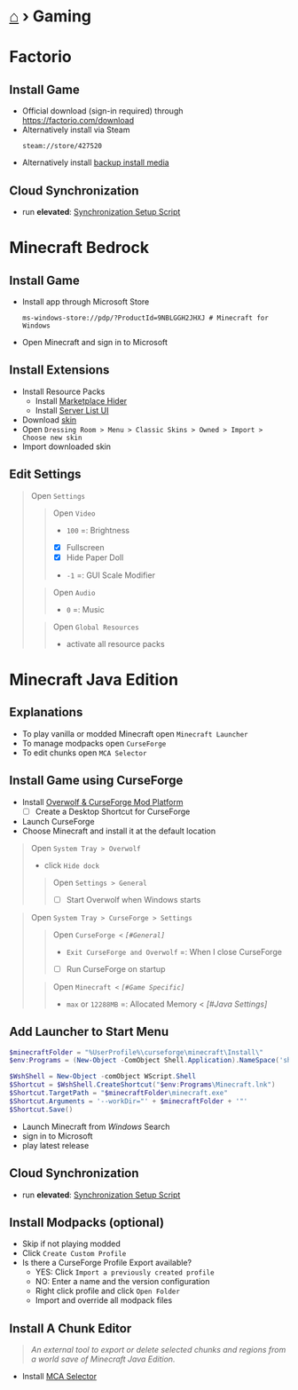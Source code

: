 # [⌂](../README.md) › Gaming

# Factorio

## Install Game

- Official download (sign-in required) through https://factorio.com/download
- Alternatively install via Steam
    ```
    steam://store/427520
    ```
- Alternatively install [backup install media](https://1drv.ms/u/s!AiuslRJoLisdmc8ZYCvsmPYhmjYc4g?e=j7OnHZ)


## Cloud Synchronization

- run **elevated**: [Synchronization Setup Script](Setup-Factorio.ps1)


# Minecraft Bedrock

## Install Game

- Install app through Microsoft Store
    ```
    ms-windows-store://pdp/?ProductId=9NBLGGH2JHXJ # Minecraft for Windows
    ```
- Open Minecraft and sign in to Microsoft

## Install Extensions

- Install Resource Packs
    - Install [Marketplace Hider](https://mcpedl.com/marketplace-remover-resource-pack/)
    - Install [Server List UI](https://foxynotail.com/resource-packs/server_list_ui/)
- Download [skin](https://minecraft.tools/download-skin/Yetenol)
- Open `Dressing Room > Menu > Classic Skins > Owned > Import > Choose new skin`
- Import downloaded skin

## Edit Settings

> Open `Settings`
>> Open `Video`
>> - `100` =: Brightness
>> - [x] Fullscreen
>> - [x] Hide Paper Doll
>> - `-1` =: GUI Scale Modifier
>
>> Open `Audio`
>> - `0` =: Music
>
>> Open `Global Resources`
>> - activate all resource packs



# Minecraft Java Edition

## Explanations

- To play vanilla or modded Minecraft open `Minecraft Launcher`
- To manage modpacks open `CurseForge`
- To edit chunks open `MCA Selector`

## Install Game using CurseForge

- Install [Overwolf & CurseForge Mod Platform](https://download.curseforge.com/)
  - [ ] Create a Desktop Shortcut for CurseForge
- Launch CurseForge
- Choose Minecraft and install it at the default location
  
> Open `System Tray > Overwolf`
> - click `Hide dock`
>> Open `Settings > General`
>> - [ ] Start Overwolf when Windows starts

> Open `System Tray > CurseForge > Settings`
>> Open `CurseForge <` _`[#General]`_
>> - `Exit CurseForge and Overwolf` =: When I close CurseForge
>> - [ ] Run CurseForge on startup
>
>> Open `Minecraft <` _`[#Game Specific]`_
>> - `max` or `12288MB` =: Allocated Memory < _[#Java Settings]_


## Add Launcher to Start Menu

```powershell
$minecraftFolder = "%UserProfile%\curseforge\minecraft\Install\"
$env:Programs = (New-Object -ComObject Shell.Application).NameSpace('shell:Programs').Self.Path

$WshShell = New-Object -comObject WScript.Shell
$Shortcut = $WshShell.CreateShortcut("$env:Programs\Minecraft.lnk")
$Shortcut.TargetPath = "$minecraftFolder\minecraft.exe"
$Shortcut.Arguments = '--workDir="' + $minecraftFolder + '"'
$Shortcut.Save()
```

- Launch Minecraft from _Windows_ Search
- sign in to Microsoft
- play latest release

## Cloud Synchronization

- run **elevated**: [Synchronization Setup Script](Setup-MinecraftJava.ps1)

## Install Modpacks (optional)

- Skip if not playing modded
- Click `Create Custom Profile`
- Is there a CurseForge Profile Export available?
  - YES: Click `Import a previously created profile`
  - NO: Enter a name and the version configuration
  - Right click profile and click `Open Folder`
  - Import and override all modpack files


## Install A Chunk Editor

> _An external tool to export or delete selected chunks and regions from a world save of Minecraft Java Edition._
- Install [MCA Selector](https://github.com/Querz/mcaselector/releases/latest)